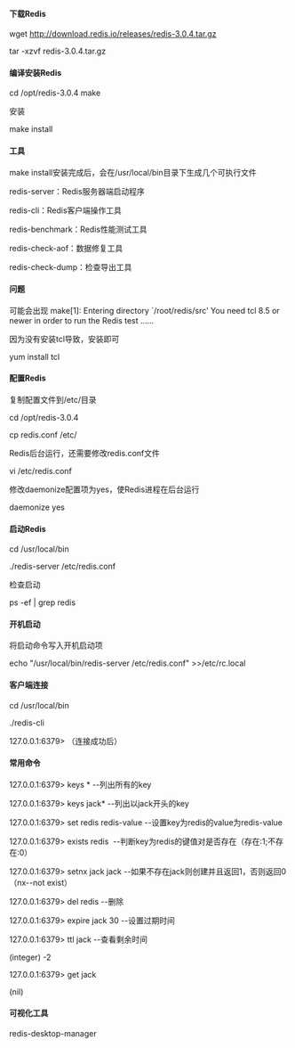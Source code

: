 #### 下载Redis 

wget http://download.redis.io/releases/redis-3.0.4.tar.gz 

tar -xzvf redis-3.0.4.tar.gz

#### 编译安装Redis

cd /opt/redis-3.0.4
make

安装

make install


#### 工具

make install安装完成后，会在/usr/local/bin目录下生成几个可执行文件

redis-server：Redis服务器端启动程序

redis-cli：Redis客户端操作工具

redis-benchmark：Redis性能测试工具 

redis-check-aof：数据修复工具 

redis-check-dump：检查导出工具

#### 问题
可能会出现
make[1]: Entering directory `/root/redis/src'
You need tcl 8.5 or newer in order to run the Redis test
……

因为没有安装tcl导致，安装即可

yum install tcl

#### 配置Redis

复制配置文件到/etc/目录

cd /opt/redis-3.0.4

cp redis.conf /etc/

Redis后台运行，还需要修改redis.conf文件

vi /etc/redis.conf

修改daemonize配置项为yes，使Redis进程在后台运行

daemonize yes

#### 启动Redis 

cd /usr/local/bin

./redis-server /etc/redis.conf

检查启动

ps -ef | grep redis

#### 开机启动

将启动命令写入开机启动项

echo "/usr/local/bin/redis-server /etc/redis.conf" >>/etc/rc.local

#### 客户端连接

cd /usr/local/bin

./redis-cli

127.0.0.1:6379> （连接成功后）

#### 常用命令

127.0.0.1:6379> keys * --列出所有的key

127.0.0.1:6379> keys jack* --列出以jack开头的key

127.0.0.1:6379> set redis redis-value --设置key为redis的value为redis-value

127.0.0.1:6379> exists redis  --判断key为redis的键值对是否存在（存在:1;不存在:0）

127.0.0.1:6379> setnx jack jack --如果不存在jack则创建并且返回1，否则返回0 （nx--not exist）

127.0.0.1:6379> del redis --删除

127.0.0.1:6379> expire jack 30 --设置过期时间

127.0.0.1:6379> ttl jack --查看剩余时间

(integer) -2

127.0.0.1:6379> get jack

(nil)



#### 可视化工具


redis-desktop-manager


